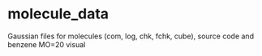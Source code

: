 molecule_data
=============

Gaussian files for molecules (com, log, chk, fchk, cube), source code and benzene MO=20 visual
